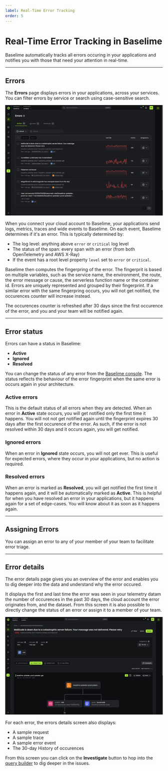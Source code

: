 ```yaml
---
label: Real-Time Error Tracking
order: 5
---
```


# Real-Time Error Tracking in Baselime


Baselime automatically tracks all errors occuring in your applications and notifies you with those that need your attention in real-time.

---

## Errors

The **Errors** page displays errors in your applications, across your services. You can filter errors by service or search using case-sensitive search.

![](../assets/images/illustrations/analyzing-data/errors/errors.png)

When you connect your cloud account to Baselime, your applications send logs, metrics, traces and wide events to Baselime. On each event, Baselime determines if it's an error. This is typically determined by:
- The log level: anything above `error` or `critical` log level
- The status of the span: every span with an error (from both OpenTelemetry and AWS X-Ray)
- If the event has a root level property `level` set to `error` or `critical`.

Baselime then computes the fingerpring of the error. The fingerprit is based on multiple variables, such as the service name, the environment, the route, the error message or cause, the serverless function name or the container id. Errors are uniquely represented and grouped by their fingerprint. If a similar error with the same fingerpring occurs, you will not get notified, the occurences counter will increase instead.

The occurences counter is refreshed after 30 days since the first occurence of the error, and you and your team will be notified again.

---

## Error status

Errors can have a status in Baselime:
- **Active**
- **Ignored**
- **Resolved**

You can change the status of any error from the [Baselime console](https://console.baselime.io). The status reflects the behaviour of the error fingerprint when the same error is occurs again in your architecture.

### Active errors

This is the default status of all errors when they are detected. When an error in **Active** state occurs, you will get notified only the first time it happens. You will not not get notified again until the fingerprint expires 30 days after the first occurence of the error. As such, if the error is not resolved within 30 days and it occurs again, you will get notified.

### Ignored errors

When an error in **Ignored** state occurs, you will not get ever. This is useful for expected errors, where they occur in your applications, but no action is required.

### Resolved errors

When an error is marked as **Resolved**, you will get notified the first time it happens again, and it will be automatically marked as **Active**. This is helpful for when you have resolved an error in your applications, but it happens again for a set of edge-cases. You will know about it as soon as it happens again.

---

## Assigning Errors

You can assign an error to any of your member of your team to facilitate error triage.

---


## Error details

The error details page gives you an overview of the error and enables you to dig deeper into the data and understand why the error occured.

It displays the first and last time the error was seen in your telemetry datam the number of occurences in the past 30 days, the cloud account the error originates from, and the dataset. From this screen it is also possible to directly change the status of an error or assign it to a member of your team.

![](../assets/images/illustrations/analyzing-data/errors/details.png)

For each error, the errors details screen also displays:
- A sample request
- A sample trace
- A sample error event
- The 30-day History of occurences

From this screen you can click on the **Investigate** button to hop into the [query builder](./queries.md) to dig deeper in the issues.
